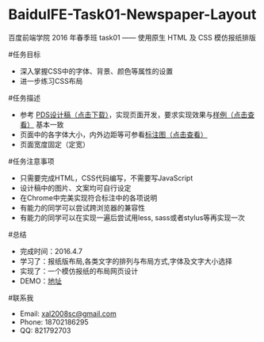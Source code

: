 # BaiduIFE-Task01-Newspaper-Layout
百度前端学院 2016 年春季班 task01 —— 使用原生 HTML 及 CSS 模仿报纸排版

#任务目标

- 深入掌握CSS中的字体、背景、颜色等属性的设置
- 进一步练习CSS布局

#任务描述

- 参考 [PDS设计稿（点击下载）](http://7xrp04.com1.z0.glb.clouddn.com/task_1_6_1.psd)，实现页面开发，要求实现效果与[样例（点击查看）](http://7xrp04.com1.z0.glb.clouddn.com/task_1_6_2.jpg) 基本一致
- 页面中的各字体大小，内外边距等可参看[标注图（点击查看）](http://7xrp04.com1.z0.glb.clouddn.com/task_1_6_3.jpg)
- 页面宽度固定（定宽）

#任务注意事项

- 只需要完成HTML，CSS代码编写，不需要写JavaScript
- 设计稿中的图片、文案均可自行设定
- 在Chrome中完美实现符合标注中的各项说明
- 有能力的同学可以尝试跨浏览器的兼容性
- 有能力的同学可以在实现一遍后尝试用less, sass或者stylus等再实现一次

#总结

- 完成时间：2016.4.7
- 学习了：报纸版布局,各类文字的排列与布局方式,字体及文字大小选择
- 实现了：一个模仿报纸的布局网页设计
- DEMO：[地址](http://nitta-honoka.github.io/BaiduIFE-Task01-Newspaper-Layout/)

#联系我

- Email: xal2008sc@gmail.com
- Phone: 18702186295
- QQ: 821792703
